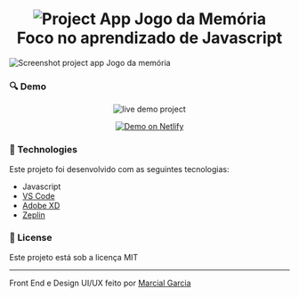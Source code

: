 <h1 align="center">
    <img alt="Project App Jogo da Memória" src="https://user-images.githubusercontent.com/43100363/78933736-24cc6900-7a80-11ea-9361-0c24dd63e4e1.jpg" />
    <br> Foco no aprendizado de Javascript</ br>
</h1>

<img alt="Screenshot project app Jogo da memória" src="https://user-images.githubusercontent.com/43100363/78933951-75dc5d00-7a80-11ea-86bf-6b6e4301629f.jpg" />

### :mag: Demo
<p align="center">
    <img alt="live demo project" src="https://user-images.githubusercontent.com/43100363/78935671-93f78c80-7a83-11ea-9e75-aa368f6aeb1f.gif">  
</p>
<p align="center">
  <a href="https://jogo-da-memoria.netlify.com/" target="_blank">
    <img alt="Demo on Netlify" src="https://user-images.githubusercontent.com/43100363/78935401-13389080-7a83-11ea-9e7b-24d806be0220.png">
  </a>
</p>


### :rocket: Technologies

Este projeto foi desenvolvido com as seguintes tecnologias:

-  Javascript
-  [VS Code](https://code.visualstudio.com/)
-  [Adobe XD](https://www.adobe.com/br/products/xd.html?promoid=PYPVQ3HN&mv=other)
-  [Zeplin](https://zeplin.io/)

### :memo: License
Este projeto está sob a licença MIT

---

Front End e Design UI/UX feito por [Marcial Garcia](https://www.linkedin.com/in/marcial-garcia/)
